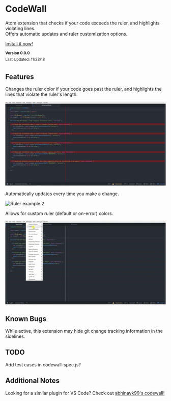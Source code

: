 # CodeWall

Atom extension that checks if your code exceeds the ruler, and highlights violating lines.<br>Offers automatic updates and ruler customization options.

<a href="https://atom.io/packages/codewall">Install it now!</a>

<sup>**Version 0.0.0**<br>
Last Updated: 11/23/18<br>
</sup>

## Features

Changes the ruler color if your code goes past the ruler, and highlights the lines that violate the ruler's length.

![Ruler example](https://raw.githubusercontent.com/Oceanwall/CodeWall/master/images/example1.png)

Automatically updates every time you make a change.

![Ruler example 2](https://github.com/Oceanwall/CodeWall/blob/master/images/example2.gif?raw=true)

Allows for custom ruler (default or on-error) colors.

![Ruler example 3](https://github.com/Oceanwall/CodeWall/blob/master/images/example3.gif?raw=true)

## Known Bugs

While active, this extension may hide git change tracking information in the sidelines.

## TODO

Add test cases in codewall-spec.js?

## Additional Notes

Looking for a similar plugin for VS Code? Check out <a href="https://github.com/abhinavk99/codewall">abhinavk99's codewall!</a>
